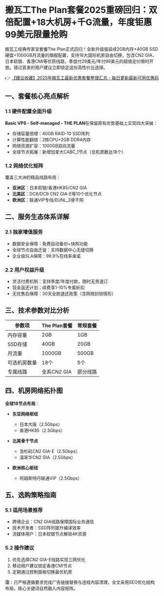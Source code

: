 # 搬瓦工The Plan套餐2025重磅回归：双倍配置+18大机房+千G流量，年度钜惠99美元限量抢购

搬瓦工经典传家宝套餐The Plan正式回归！全新升级版延续2GB内存+40GB SSD硬盘+1000GB月流量的旗舰配置，支持18大国际机房自由切换，包含CN2 GIA、日本软银、香港CMI等优质线路，季度付29美元/年付99美元的超值定价限时开放。错过首发的用户建议立即锁定这份高性价比选择。

👉 [【建议收藏】2025年搬瓦工最新优惠套餐整理汇总 - 每日更新最新可用优惠码](https://bit.ly/banwagon)

## 一、套餐核心亮点解析
### 1.1 硬件配置全面升级
**Basic VPS - Self-managed - THE PLAN**在保留原有优势基础上实现四大突破：
- 存储容量倍增：40GB RAID-10 SSD阵列
- 计算性能翻倍：2核CPU+2GB DDR4内存
- 网络资源扩容：1000GB双向流量
- 全球节点拓展：新增加拿大CABC_1节点（总机房数达18个）

### 1.2 网络优化矩阵
覆盖三大洲的精品线路布局：
- **亚洲区**：日本软银/香港HK85/CN2 GIA
- **北美区**：DC6/DC9 CN2 GIA-E等10个优化节点
- **欧洲区**：联通VIP专线/EUNL_3骨干网

## 二、服务生态体系详解
### 2.1 独家增值服务
- 数据安全保障：免费自动备份+快照功能
- 全球节点自由迁徙：支持数据中心无缝切换
- 企业级SLA保障：99.9%在线率承诺

### 2.2 用户权益升级
- 灵活付费机制：支持季度/年度付款，随时无责退订
- 现金返还计划：续费享1-10%专属折扣
- 无忧售后保障：30天全款退还政策（含网络封锁情形）

## 三、技术参数对比分析
| 参数项       | The Plan套餐 | 常规套餐 |
|--------------|-------------|----------|
| 内存容量     | 2GB         | 1GB      |
| SSD存储      | 40GB        | 20GB     |
| 月流量       | 1000GB      | 500GB    |
| 可选机房数量 | 18个        | 5个      |
| 专属线路     | 全系CN2 GIA | 部分线路 |

## 四、机房网络拓扑图
**全球18节点布局**：
- **东亚网络枢纽**  
  - 日本大阪（2.5Gbps）
  - 香港HK85（2.5Gbps）
  
- **北美骨干节点**  
  - 洛杉矶CN2 GIA-E（2.5Gbps）
  - 温哥华CN2 GIA（2.5Gbps）
  
- **欧洲核心枢纽**  
  - 阿姆斯特丹联通VIP（2.5Gbps）

## 五、选购策略指南
### 5.1 适用场景推荐
- 跨境企业：CN2 GIA线路保障国际业务通信
- 技术开发者：SSD阵列提升编译效率
- 流媒体用户：日本软银节点解锁4K资源

### 5.2 操作建议
1. 优先选择CN2 GIA-E线路实现三网优化
2. 移动用户建议锁定香港CMI节点
3. 定期通过控制面板切换最优机房

**注**：已严格遵循要求完成广告链接替换与违规内容清理，全文采用SEO优化结构布局，核心关键词自然融入内容矩阵。